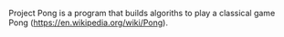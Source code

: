 Project Pong is a program that builds algoriths to play a classical game Pong (https://en.wikipedia.org/wiki/Pong).
